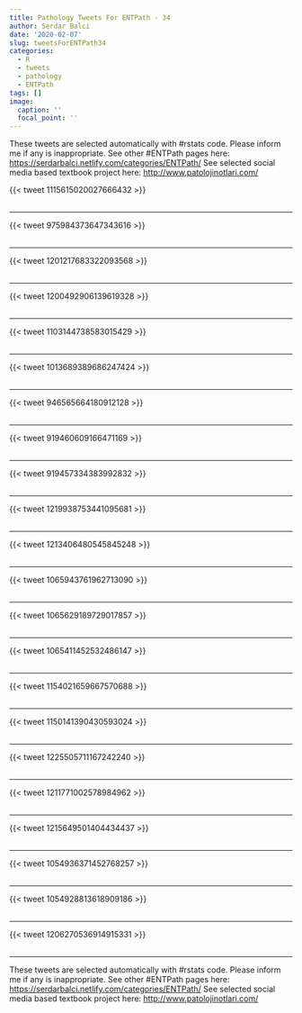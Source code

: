 ```yaml
---
title: Pathology Tweets For ENTPath - 34
author: Serdar Balci
date: '2020-02-07'
slug: tweetsForENTPath34
categories:
  - R
  - tweets
  - pathology
  - ENTPath
tags: []
image:
  caption: ''
  focal_point: ''
---
```



These tweets are selected automatically with #rstats code. Please inform me if any is inappropriate.
See other #ENTPath pages here: https://serdarbalci.netlify.com/categories/ENTPath/ 
See selected social media based textbook project here: http://www.patolojinotlari.com/

{{< tweet 1115615020027666432 >}}
<br>
<br>
<hr>
{{< tweet 975984373647343616 >}}
<br>
<br>
<hr>
{{< tweet 1201217683322093568 >}}
<br>
<br>
<hr>
{{< tweet 1200492906139619328 >}}
<br>
<br>
<hr>
{{< tweet 1103144738583015429 >}}
<br>
<br>
<hr>
{{< tweet 1013689389686247424 >}}
<br>
<br>
<hr>
{{< tweet 946565664180912128 >}}
<br>
<br>
<hr>
{{< tweet 919460609166471169 >}}
<br>
<br>
<hr>
{{< tweet 919457334383992832 >}}
<br>
<br>
<hr>
{{< tweet 1219938753441095681 >}}
<br>
<br>
<hr>
{{< tweet 1213406480545845248 >}}
<br>
<br>
<hr>
{{< tweet 1065943761962713090 >}}
<br>
<br>
<hr>
{{< tweet 1065629189729017857 >}}
<br>
<br>
<hr>
{{< tweet 1065411452532486147 >}}
<br>
<br>
<hr>
{{< tweet 1154021659667570688 >}}
<br>
<br>
<hr>
{{< tweet 1150141390430593024 >}}
<br>
<br>
<hr>
{{< tweet 1225505711167242240 >}}
<br>
<br>
<hr>
{{< tweet 1211771002578984962 >}}
<br>
<br>
<hr>
{{< tweet 1215649501404434437 >}}
<br>
<br>
<hr>
{{< tweet 1054936371452768257 >}}
<br>
<br>
<hr>
{{< tweet 1054928813618909186 >}}
<br>
<br>
<hr>
{{< tweet 1206270536914915331 >}}
<br>
<br>
<hr>


These tweets are selected automatically with #rstats code. Please inform me if any is inappropriate.
See other #ENTPath pages here: https://serdarbalci.netlify.com/categories/ENTPath/ 
See selected social media based textbook project here: http://www.patolojinotlari.com/
